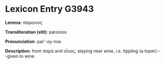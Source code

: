 # Lexicon Entry G3943

**Lemma**: πάροινος

**Transliteration (xlit)**: pároinos

**Pronunciation**: par'-oy-nos

**Description**:
from παρά and οἶνος; staying near wine, i.e. tippling (a toper):--given to wine.
